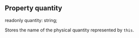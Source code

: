 ## Property quantity

readonly quantity: string;

Stores the name of the physical quantity represented by `this`.